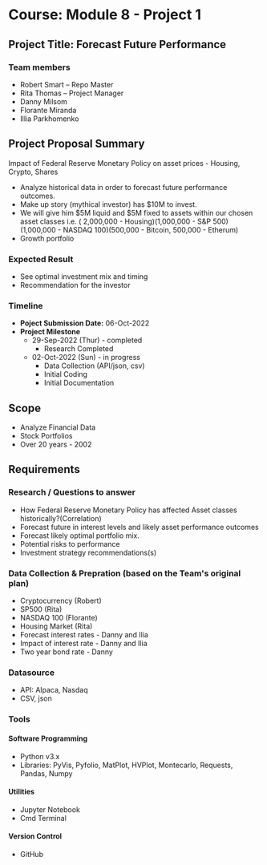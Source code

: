 # Course: Module 8 - Project 1
## Project Title: Forecast Future Performance

### Team members
- Robert Smart – Repo Master
- Rita Thomas – Project Manager
- Danny Milsom
- Florante Miranda
- Illia Parkhomenko

## Project Proposal Summary
Impact of Federal Reserve Monetary Policy on asset prices - Housing, Crypto, Shares

- Analyze historical data in order to forecast future performance outcomes.
- Make up story (mythical investor) has $10M to invest.
- We will give him $5M liquid and $5M fixed to assets within our chosen asset classes i.e. ( 2,000,000 - Housing)(1,000,000 - S&P 500)(1,000,000 - NASDAQ 100)(500,000 - Bitcoin, 500,000 - Etherum) 
- Growth portfolio

### Expected Result
- See optimal investment mix and timing
- Recommendation for the investor 

### Timeline
- **Poject Submission Date:** 06-Oct-2022
- **Project Milestone**
  - 29-Sep-2022 (Thur) - completed
    - Research Completed
  - 02-Oct-2022 (Sun) - in progress
    - Data Collection (API/json, csv) 
    - Initial Coding
    - Initial Documentation

## Scope
- Analyze Financial Data
- Stock Portfolios
- Over 20 years - 2002

## Requirements
### Research / Questions to answer
- How Federal Reserve Monetary Policy has affected Asset classes historically?(Correlation)
- Forecast future in interest levels and likely asset performance outcomes
- Forecast likely optimal portfolio mix. 
- Potential risks to performance
- Investment strategy recommendations(s)

### Data Collection & Prepration (based on the Team's original plan)
- Cryptocurrency (Robert)
- SP500 (Rita)
- NASDAQ 100 (Florante)
- Housing Market (Rita)
- Forecast interest rates - Danny and Ilia
- Impact of interest rate - Danny and Ilia
- Two year bond rate - Danny 

### Datasource
- API: Alpaca, Nasdaq
- CSV, json

### Tools
#### Software Programming
- Python v3.x
- Libraries: PyVis, Pyfolio, MatPlot, HVPlot, Montecarlo, Requests, Pandas, Numpy
#### Utilities
- Jupyter Notebook
- Cmd Terminal
#### Version Control
- GitHub
